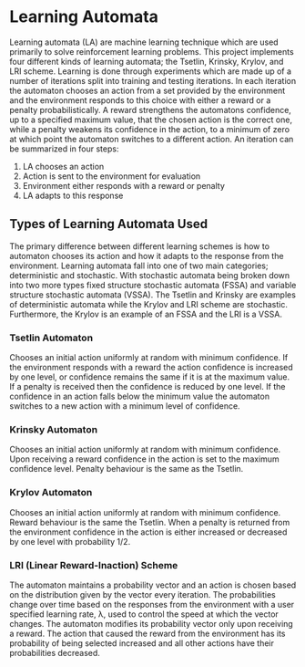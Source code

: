 # Learning Automata

Learning automata (LA) are machine learning technique which are used primarily to solve reinforcement learning problems. This project implements four different kinds of learning automata; the Tsetlin, Krinsky, Krylov, and LRI scheme. Learning is done through experiments which are made up of a number of iterations split into training and testing iterations. In each iteration the automaton chooses an action from a set provided by the environment and the environment responds to this choice with either a reward or a penalty probabilistically. A reward strengthens the automatons confidence, up to a specified maximum value, that the chosen action is the correct one, while a penalty weakens its confidence in the action, to a minimum of zero at which point the automaton switches to a different action. An iteration can be summarized in four steps:
1. LA chooses an action
2. Action is sent to the environment for evaluation
3. Environment either responds with a reward or penalty
4. LA adapts to this response

<h2>Types of Learning Automata Used</h2>

The primary difference between different learning schemes is how to automaton chooses its action and how it adapts to the response from the environment. Learning automata fall into one of two main categories; deterministic and stochastic. With stochastic automata being broken down into two more types fixed structure stochastic automata (FSSA) and variable structure stochastic automata (VSSA). The Tsetlin and Krinsky are examples of deterministic automata while the Krylov and LRI scheme are stochastic. Furthermore, the Krylov is an example of an FSSA and the LRI is a VSSA.

<h3>Tsetlin Automaton</h3>
Chooses an initial action uniformly at random with minimum confidence. If the environment responds with a reward the action confidence is increased by one level, or confidence remains the same if it is at the maximum value. If a penalty is received then the confidence is reduced by one level. If the confidence in an action falls below the minimum value the automaton switches to a new action with a minimum level of confidence.

<h3>Krinsky Automaton</h3>
Chooses an initial action uniformly at random with minimum confidence. Upon receiving a reward confidence in the action is set to the maximum confidence level. Penalty behaviour is the same as the Tsetlin.

<h3>Krylov Automaton</h3>
Chooses an initial action uniformly at random with minimum confidence. Reward behaviour is the same the Tsetlin. When a penalty is returned from the environment confidence in the action is either increased or decreased by one level with probability 1/2.

<h3>LRI (Linear Reward-Inaction) Scheme</h3>
The automaton maintains a probability vector and an action is chosen based on the distribution given by the vector every iteration. The probabilities change over time based on the responses from the environment with a user specified learning rate, λ, used to control the speed at which the vector changes. The automaton modifies its probability vector only upon receiving a reward. The action that caused the reward from the environment has its probability of being selected increased and all other actions have their probabilities decreased.
